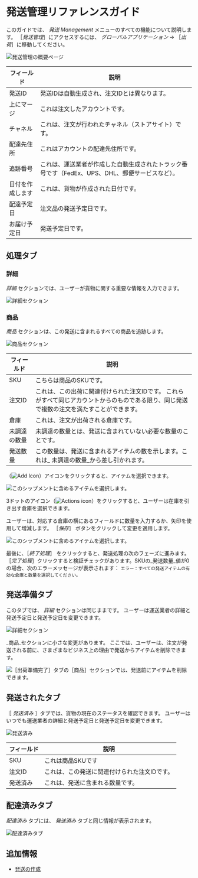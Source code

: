 # 発送管理リファレンスガイド

このガイドでは、 _発送 Management_ メニューのすべての機能について説明します。 ［_発送管理_］にアクセスするには、 _グローバルアプリケーション_ &rarr; ［_出荷_］に移動してください。

![発送管理の概要ページ](./shipments-management-reference-guide/images/01.png)

| フィールド    | 説明                                                    |
| -------- | ----------------------------------------------------- |
| 発送ID     | 発送IDは自動生成され、注文IDとは異なります。                              |
| 上にマージ    | これは注文したアカウントです。                                       |
| チャネル     | これは、注文が行われたチャネル（ストアサイト）です。                            |
| 配達先住所    | これはアカウントの配達先住所です。                                     |
| 追跡番号     | これは、運送業者が作成した自動生成されたトラック番号です（FedEx、UPS、DHL、郵便サービスなど）。 |
| 日付を作成します | これは、貨物が作成された日付です。                                     |
| 配達予定日    | 注文品の発送予定日です。                                          |
| お届け予定日   | 発送予定日です。                                              |

## 処理タブ

### 詳細

_詳細_ セクションでは、ユーザーが貨物に関する重要な情報を入力できます。

![詳細セクション](./shipments-management-reference-guide/images/04.png)

### 商品

_商品_ セクションは、この発送に含まれるすべての商品を追跡します。

![商品セクション](./shipments-management-reference-guide/images/02.png)

| フィールド  | 説明                                                                      |
| ------ | ----------------------------------------------------------------------- |
| SKU    | こちらは商品のSKUです。                                                           |
| 注文ID   | これは、この出荷に関連付けられた注文IDです。 これらがすべて同じアカウントからのものである限り、同じ発送で複数の注文を満たすことができます。 |
| 倉庫     | これは、注文が出荷される倉庫です。                                                       |
| 未調達の数量 | 未調達の数量とは、発送に含まれていない必要な数量のことです。                                          |
| 発送数量   | この数量は、発送に含まれるアイテムの数を示します。これは_ 未調達の数量_から差し引かれます。                         |

（![Add Icon](../../images/icon-add.png)）アイコンをクリックすると、アイテムを選択できます。

![このシップメントに含めるアイテムを選択します。](./shipments-management-reference-guide/images/03.png)

3ドットのアイコン（![Actions icon](../../images/icon-actions.png)）をクリックすると、ユーザーは在庫を引き出す倉庫を選択できます。

ユーザーは、対応する倉庫の横にあるフィールドに数量を入力するか、矢印を使用して増減します。 ［_保存_］ ボタンをクリックして変更を適用します。

![このシップメントに含めるアイテムを選択します。](./shipments-management-reference-guide/images/05.png)

最後に、［_終了処理_］ をクリックすると、発送処理の次のフェーズに進みます。 ［_完了処理_］クリックすると検証チェックがあります。SKUの_発送数量_値が0の場合、次のエラーメッセージが表示されます： `エラー：すべての発送アイテムの有効な倉庫と数量を選択してください。`

## 発送準備タブ

このタブでは、 _詳細_ セクションは同じままです。 ユーザーは運送業者の詳細と発送予定日と発送予定日を変更できます。

![詳細セクション](./shipments-management-reference-guide/images/04.png)

_商品_セクションに小さな変更があります。 ここでは、ユーザーは、注文が発送される前に、さまざまなビジネス上の理由で発送からアイテムを削除できます。

![［出荷準備完了］タブの［商品］セクションでは、発送前にアイテムを削除できます。](./shipments-management-reference-guide/images/06.png)

## 発送されたタブ

［ _発送済み_ ］タブでは、貨物の現在のステータスを確認できます。 ユーザーはいつでも運送業者の詳細と発送予定日と発送予定日を変更できます。

![発送済み](./shipments-management-reference-guide/images/07.png)

| フィールド | 説明                      |
| ----- | ----------------------- |
| SKU   | これは商品SKUです              |
| 注文ID  | これは、この発送に関連付けられた注文IDです。 |
| 発送済み  | これは、発送に含まれる数量です。        |

## 配達済みタブ

_配達済み_ タブには、 _発送済み_ タブと同じ情報が表示されます。

![配達済みタブ](./shipments-management-reference-guide/images/08.png)

## 追加情報

* [発送の作成](./creating-a-shipment.md)
